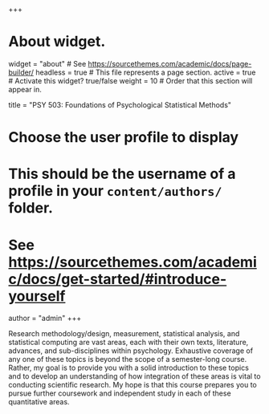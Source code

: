 +++
# About widget.
widget = "about"  # See https://sourcethemes.com/academic/docs/page-builder/
headless = true  # This file represents a page section.
active = true  # Activate this widget? true/false
weight = 10  # Order that this section will appear in.

title = "PSY 503: Foundations of Psychological Statistical Methods"

# Choose the user profile to display
# This should be the username of a profile in your `content/authors/` folder.
# See https://sourcethemes.com/academic/docs/get-started/#introduce-yourself
author = "admin"
+++

Research methodology/design, measurement, statistical analysis, and statistical computing are
vast areas, each with their own texts, literature, advances, and sub-disciplines within psychology.
Exhaustive coverage of any one of these topics is beyond the scope of a semester-long course.
Rather, my goal is to provide you with a solid introduction to these topics and to develop an
understanding of how integration of these areas is vital to conducting scientific research. My hope
is that this course prepares you to pursue further coursework and independent study in each of
these quantitative areas.